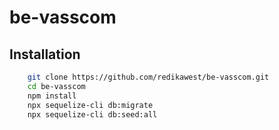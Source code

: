 # be-vasscom

## Installation


```bash
    git clone https://github.com/redikawest/be-vasscom.git  
    cd be-vasscom
    npm install
    npx sequelize-cli db:migrate
    npx sequelize-cli db:seed:all
```